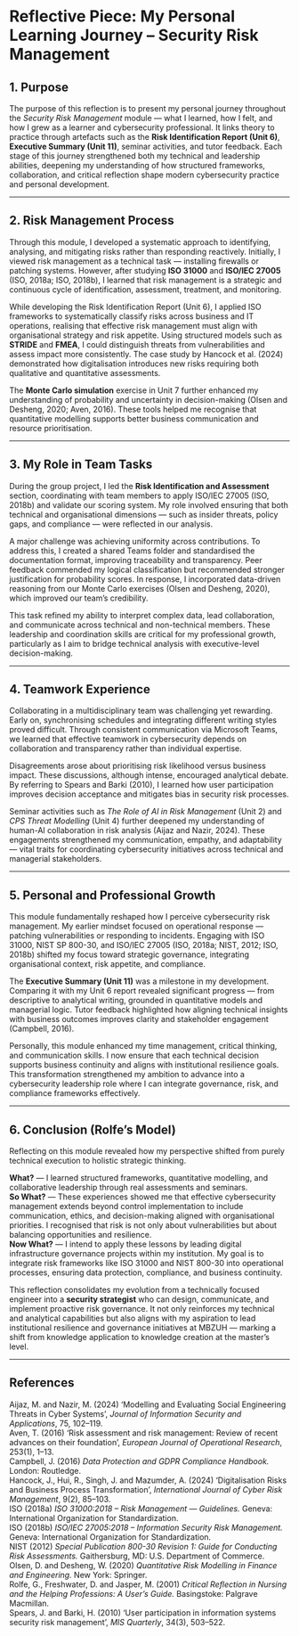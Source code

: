 # Reflective Piece: My Personal Learning Journey – Security Risk Management

## 1. Purpose

The purpose of this reflection is to present my personal journey throughout the *Security Risk Management* module — what I learned, how I felt, and how I grew as a learner and cybersecurity professional. It links theory to practice through artefacts such as the **Risk Identification Report (Unit 6)**, **Executive Summary (Unit 11)**, seminar activities, and tutor feedback. Each stage of this journey strengthened both my technical and leadership abilities, deepening my understanding of how structured frameworks, collaboration, and critical reflection shape modern cybersecurity practice and personal development.

---

## 2. Risk Management Process

Through this module, I developed a systematic approach to identifying, analysing, and mitigating risks rather than responding reactively. Initially, I viewed risk management as a technical task — installing firewalls or patching systems. However, after studying **ISO 31000** and **ISO/IEC 27005** (ISO, 2018a; ISO, 2018b), I learned that risk management is a strategic and continuous cycle of identification, assessment, treatment, and monitoring.

While developing the Risk Identification Report (Unit 6), I applied ISO frameworks to systematically classify risks across business and IT operations, realising that effective risk management must align with organisational strategy and risk appetite. Using structured models such as **STRIDE** and **FMEA**, I could distinguish threats from vulnerabilities and assess impact more consistently. The case study by Hancock et al. (2024) demonstrated how digitalisation introduces new risks requiring both qualitative and quantitative assessments.

The **Monte Carlo simulation** exercise in Unit 7 further enhanced my understanding of probability and uncertainty in decision-making (Olsen and Desheng, 2020; Aven, 2016). These tools helped me recognise that quantitative modelling supports better business communication and resource prioritisation.

---

## 3. My Role in Team Tasks

During the group project, I led the **Risk Identification and Assessment** section, coordinating with team members to apply ISO/IEC 27005 (ISO, 2018b) and validate our scoring system. My role involved ensuring that both technical and organisational dimensions — such as insider threats, policy gaps, and compliance — were reflected in our analysis.

A major challenge was achieving uniformity across contributions. To address this, I created a shared Teams folder and standardised the documentation format, improving traceability and transparency. Peer feedback commended my logical classification but recommended stronger justification for probability scores. In response, I incorporated data-driven reasoning from our Monte Carlo exercises (Olsen and Desheng, 2020), which improved our team’s credibility.

This task refined my ability to interpret complex data, lead collaboration, and communicate across technical and non-technical members. These leadership and coordination skills are critical for my professional growth, particularly as I aim to bridge technical analysis with executive-level decision-making.

---

## 4. Teamwork Experience

Collaborating in a multidisciplinary team was challenging yet rewarding. Early on, synchronising schedules and integrating different writing styles proved difficult. Through consistent communication via Microsoft Teams, we learned that effective teamwork in cybersecurity depends on collaboration and transparency rather than individual expertise.

Disagreements arose about prioritising risk likelihood versus business impact. These discussions, although intense, encouraged analytical debate. By referring to Spears and Barki (2010), I learned how user participation improves decision acceptance and mitigates bias in security risk processes.

Seminar activities such as *The Role of AI in Risk Management* (Unit 2) and *CPS Threat Modelling* (Unit 4) further deepened my understanding of human-AI collaboration in risk analysis (Aijaz and Nazir, 2024). These engagements strengthened my communication, empathy, and adaptability — vital traits for coordinating cybersecurity initiatives across technical and managerial stakeholders.

---

## 5. Personal and Professional Growth

This module fundamentally reshaped how I perceive cybersecurity risk management. My earlier mindset focused on operational response — patching vulnerabilities or responding to incidents. Engaging with ISO 31000, NIST SP 800-30, and ISO/IEC 27005 (ISO, 2018a; NIST, 2012; ISO, 2018b) shifted my focus toward strategic governance, integrating organisational context, risk appetite, and compliance.

The **Executive Summary (Unit 11)** was a milestone in my development. Comparing it with my Unit 6 report revealed significant progress — from descriptive to analytical writing, grounded in quantitative models and managerial logic. Tutor feedback highlighted how aligning technical insights with business outcomes improves clarity and stakeholder engagement (Campbell, 2016).

Personally, this module enhanced my time management, critical thinking, and communication skills. I now ensure that each technical decision supports business continuity and aligns with institutional resilience goals. This transformation strengthened my ambition to advance into a cybersecurity leadership role where I can integrate governance, risk, and compliance frameworks effectively.

---

## 6. Conclusion (Rolfe’s Model)

Reflecting on this module revealed how my perspective shifted from purely technical execution to holistic strategic thinking.

**What?** — I learned structured frameworks, quantitative modelling, and collaborative leadership through real assessments and seminars.  
**So What?** — These experiences showed me that effective cybersecurity management extends beyond control implementation to include communication, ethics, and decision-making aligned with organisational priorities. I recognised that risk is not only about vulnerabilities but about balancing opportunities and resilience.  
**Now What?** — I intend to apply these lessons by leading digital infrastructure governance projects within my institution. My goal is to integrate risk frameworks like ISO 31000 and NIST 800-30 into operational processes, ensuring data protection, compliance, and business continuity.

This reflection consolidates my evolution from a technically focused engineer into a **security strategist** who can design, communicate, and implement proactive risk governance. It not only reinforces my technical and analytical capabilities but also aligns with my aspiration to lead institutional resilience and governance initiatives at MBZUH — marking a shift from knowledge application to knowledge creation at the master’s level.

---

## References

Aijaz, M. and Nazir, M. (2024) ‘Modelling and Evaluating Social Engineering Threats in Cyber Systems’, *Journal of Information Security and Applications*, 75, 102–119.  
Aven, T. (2016) ‘Risk assessment and risk management: Review of recent advances on their foundation’, *European Journal of Operational Research*, 253(1), 1–13.  
Campbell, J. (2016) *Data Protection and GDPR Compliance Handbook.* London: Routledge.  
Hancock, J., Hui, R., Singh, J. and Mazumder, A. (2024) ‘Digitalisation Risks and Business Process Transformation’, *International Journal of Cyber Risk Management*, 9(2), 85–103.  
ISO (2018a) *ISO 31000:2018 – Risk Management — Guidelines.* Geneva: International Organization for Standardization.  
ISO (2018b) *ISO/IEC 27005:2018 – Information Security Risk Management.* Geneva: International Organization for Standardization.  
NIST (2012) *Special Publication 800-30 Revision 1: Guide for Conducting Risk Assessments.* Gaithersburg, MD: U.S. Department of Commerce.  
Olsen, D. and Desheng, W. (2020) *Quantitative Risk Modelling in Finance and Engineering.* New York: Springer.  
Rolfe, G., Freshwater, D. and Jasper, M. (2001) *Critical Reflection in Nursing and the Helping Professions: A User’s Guide.* Basingstoke: Palgrave Macmillan.  
Spears, J. and Barki, H. (2010) ‘User participation in information systems security risk management’, *MIS Quarterly*, 34(3), 503–522.
